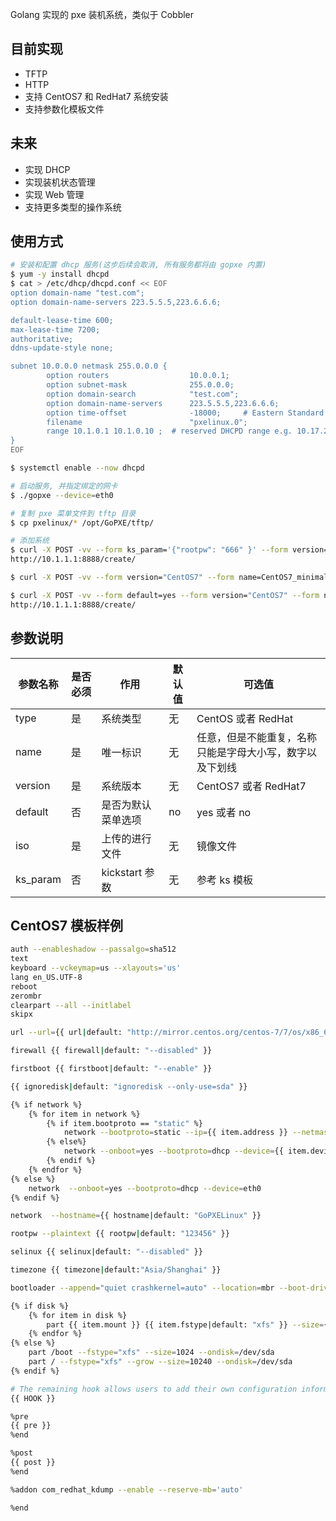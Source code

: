 Golang 实现的 pxe 装机系统，类似于 Cobbler

## 目前实现
- TFTP
- HTTP
- 支持 CentOS7 和 RedHat7 系统安装
- 支持参数化模板文件


## 未来
- 实现 DHCP
- 实现装机状态管理
- 实现 Web 管理
- 支持更多类型的操作系统


## 使用方式
```bash
# 安装和配置 dhcp 服务(这步后续会取消, 所有服务都将由 gopxe 内置)
$ yum -y install dhcpd
$ cat > /etc/dhcp/dhcpd.conf << EOF
option domain-name "test.com";
option domain-name-servers 223.5.5.5,223.6.6.6;

default-lease-time 600;
max-lease-time 7200;
authoritative;
ddns-update-style none;

subnet 10.0.0.0 netmask 255.0.0.0 {
        option routers                  10.0.0.1;
        option subnet-mask              255.0.0.0;
        option domain-search            "test.com";
        option domain-name-servers      223.5.5.5,223.6.6.6;
        option time-offset              -18000;     # Eastern Standard Time
        filename                        "pxelinux.0";
        range 10.1.0.1 10.1.0.10 ;  # reserved DHCPD range e.g. 10.17.224.100 10.17.224.150
}
EOF

$ systemctl enable --now dhcpd

# 启动服务, 并指定绑定的网卡
$ ./gopxe --device=eth0

# 复制 pxe 菜单文件到 tftp 目录
$ cp pxelinux/* /opt/GoPXE/tftp/

# 添加系统
$ curl -X POST -vv --form ks_param='{"rootpw": "666" }' --form version="CentOS7" --form name=CentOS7_minimal --form type=CentOS --form "iso=@/root/pxe/CentOS-7-x86_64-Minimal-2003.iso" \
http://10.1.1.1:8888/create/

$ curl -X POST -vv --form version="CentOS7" --form name=CentOS7_minimal_1 --form type=CentOS --form "iso=@/root/pxe/CentOS-7-x86_64-Minimal-2003.iso" http://10.1.1.1:8888/create/

$ curl -X POST -vv --form default=yes --form version="CentOS7" --form name=CentOS7_minimal_2 --form type=CentOS --form "iso=@/root/pxe/CentOS-7-x86_64-Minimal-2003.iso" \
http://10.1.1.1:8888/create/
```


## 参数说明
|  参数名称    | 是否必须  | 作用           | 默认值 | 可选值
|  ----       | ---- | ----               | ---- | ---- |
| type        |是    | 系统类型            | 无 |  CentOS 或者 RedHat 
| name       | 是   |  唯一标识            | 无 |  任意，但是不能重复，名称只能是字母大小写，数字以及下划线
| version   |  是   |  系统版本           | 无 |   CentOS7 或者 RedHat7
| default   |  否  |   是否为默认菜单选项  | no |   yes 或者 no
| iso       |  是  |  上传的进行文件      | 无 |   镜像文件
| ks_param  |  否 |   kickstart 参数     | 无 |   参考 ks 模板


## CentOS7 模板样例
```bash
auth --enableshadow --passalgo=sha512
text
keyboard --vckeymap=us --xlayouts='us'
lang en_US.UTF-8
reboot
zerombr
clearpart --all --initlabel
skipx

url --url={{ url|default: "http://mirror.centos.org/centos-7/7/os/x86_64/" }}

firewall {{ firewall|default: "--disabled" }}

firstboot {{ firstboot|default: "--enable" }}

{{ ignoredisk|default: "ignoredisk --only-use=sda" }}

{% if network %}
    {% for item in network %}
        {% if item.bootproto == "static" %}
            network --bootproto=static --ip={{ item.address }} --netmask={{ item.netmask }} --gateway={{ item.gateway|default: "0.0.0.0" }} --nameserver={{ item.dns|default: "223.5.5.5" }} --device={{ item.device }}
        {% else%}
            network --onboot=yes --bootproto=dhcp --device={{ item.device|default: "eth0" }}
        {% endif %}
    {% endfor %}
{% else %}
    network  --onboot=yes --bootproto=dhcp --device=eth0
{% endif %}

network  --hostname={{ hostname|default: "GoPXELinux" }}

rootpw --plaintext {{ rootpw|default: "123456" }}

selinux {{ selinux|default: "--disabled" }}

timezone {{ timezone|default:"Asia/Shanghai" }}

bootloader --append="quiet crashkernel=auto" --location=mbr --boot-drive={{ bootdrive|default: "sda" }}

{% if disk %}
    {% for item in disk %}
        part {{ item.mount }} {{ item.fstype|default: "xfs" }} --size={{ item.size }} --ondisk={{ item.ondisk|default: "/dev/sda" }} {{ item.opts }}
    {% endfor %}
{% else %}
    part /boot --fstype="xfs" --size=1024 --ondisk=/dev/sda
    part / --fstype="xfs" --grow --size=10240 --ondisk=/dev/sda
{% endif %}

# The remaining hook allows users to add their own configuration information
{{ HOOK }}

%pre
{{ pre }}
%end

%post
{{ post }}
%end

%addon com_redhat_kdump --enable --reserve-mb='auto'

%end
```
